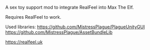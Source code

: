 A sex toy support mod to integrate RealFeel into Max The Elf.

Requires RealFeel to work.

Used libraries:
https://github.com/MistressPlague/PlagueUnityGUI
https://github.com/MistressPlague/AssetBundleLib

https://realfeel.uk
